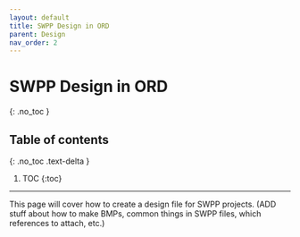 ```yaml
---
layout: default
title: SWPP Design in ORD
parent: Design
nav_order: 2
---
```


# SWPP Design in ORD
{: .no_toc }

## Table of contents
{: .no_toc .text-delta }

1. TOC
{:toc}

---

This page will cover how to create a design file for SWPP projects. (ADD stuff about how to make BMPs, common things in SWPP files, which references to attach, etc.)
